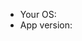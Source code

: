- Your OS: <!-- Please write -->
- App version: <!-- Please write -->

<!-- Please start your description from here -->

